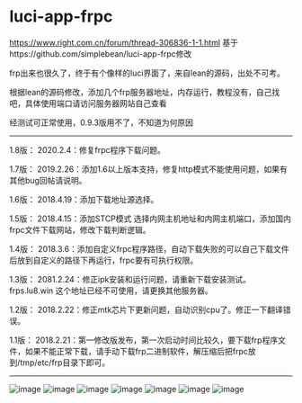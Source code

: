 # luci-app-frpc
https://www.right.com.cn/forum/thread-306836-1-1.html
基于https://github.com/simplebean/luci-app-frpc修改

frp出来也很久了，终于有个像样的luci界面了，来自lean的源码，出处不可考。

根据lean的源码修改，添加几个frp服务器地址，内存运行，教程没有，自己找吧，具体使用端口请访问服务器网站自己查看

经测试可正常使用，0.9.3版用不了，不知道为何原因

-----------------------------------------------------------------------------------
1.8版：
2020.2.4：修复frpc程序下载问题。

1.7版：
2019.2.26：添加1.6以上版本支持，修复http模式不能使用问题，如果有其他bug回帖请说明。

1.6版：
2018.4.19：添加下载地址源选择。

1.5版：
2018.4.15：添加STCP模式 选择内网主机地址和内网主机端口，添加国内frpc文件下载网站，修改下载判断逻辑。

1.4版：
2018.3.6：添加自定义frpc程序路径，自动下载失败的可以自己下载文件后放到自定义的路径下再运行，frpc要有可执行权限。

1.3版：
2081.2.24：修正ipk安装和运行问题，请重新下载安装测试。frps.lu8.win 这个地址已经不可使用，请更换其他服务器。

1.2版：
2018.2.22：修正mtk芯片下更新问题，自动识别cpu了。修正一下翻译错误。

1.1版：
2018.2.21：第一修改版发布，第一次启动时间比较久，要下载frp程序文件，如果不能正常下载，请手动下载frp二进制软件，解压缩后把frpc放到/tmp/etc/frp目录下即可。

-----------------------------------------------------------------------------------

![image](https://user-images.githubusercontent.com/1003040/163825115-352b73e0-b3fd-4506-ba11-1d67f3ec3252.png)
![image](https://user-images.githubusercontent.com/1003040/163825151-6aa8dc3b-f597-485f-a320-cf826c592dff.png)
![image](https://user-images.githubusercontent.com/1003040/163825268-cd861399-806c-4467-90bd-00467511e1ba.png)
![image](https://user-images.githubusercontent.com/1003040/163825281-e65d5c66-593e-4a5f-9e4b-442fcacf7038.png)
![image](https://user-images.githubusercontent.com/1003040/163825291-728cbfe2-b7b9-4f34-89e2-1b80103fed6c.png)
![image](https://user-images.githubusercontent.com/1003040/163825301-c5cda3dc-068a-4e7c-8550-45ac0080b51b.png)
![image](https://user-images.githubusercontent.com/1003040/163825309-2b723182-ac57-415e-800b-5baa3b733c00.png)
